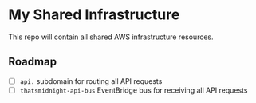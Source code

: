 # My Shared Infrastructure

This repo will contain all shared AWS infrastructure resources.

## Roadmap

- [ ] `api.` subdomain for routing all API requests
- [ ] `thatsmidnight-api-bus` EventBridge bus for receiving all API requests
